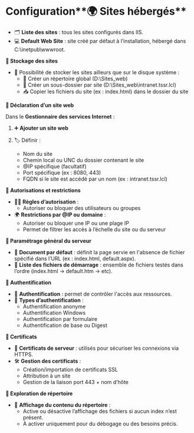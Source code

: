 # Configuration**🌍 Sites hébergés**

- 🗂️ **Liste des sites** : tous les sites configurés dans IIS.
- 💻 **Default Web Site** : site créé par défaut à l’installation, hébergé dans C:\inetpub\wwwroot.



**💾 Stockage des sites**

- 🔄 Possibilité de stocker les sites ailleurs que sur le disque système :
  - 📁 Créer un répertoire global (D:\Sites_web)
  - 📁 Créer un sous-dossier par site (D:\Sites_web\intranet.tssr.lcl)
  - 📥 Copier les fichiers du site (ex : index.html) dans le dossier du site



**📝 Déclaration d’un site web**

Dans le **Gestionnaire des services Internet** :

1.  ➕ **Ajouter un site web**
2.  🏷️ Définir :

    - Nom du site
    - Chemin local ou UNC du dossier contenant le site
    - @IP spécifique (facultatif)
    - Port spécifique (ex : 8080, 443)
    - FQDN si le site est accédé par un nom (ex : intranet.tssr.lcl)



**🚫 Autorisations et restrictions**

- 🧑‍💼 **Règles d’autorisation** :
  - Autoriser ou bloquer des utilisateurs ou groupes
- 🌍 **Restrictions par @IP ou domaine** :
  - Autoriser ou bloquer une IP ou une plage IP
  - Permet de filtrer les accès à l’échelle du site ou du serveur

**🧩 Paramétrage général du serveur**

- 📄 **Document par défaut** : définit la page servie en l'absence de fichier spécifié dans l’URL (ex : index.html, default.aspx).
- 📃 **Liste des fichiers de démarrage** : ensemble de fichiers testés dans l’ordre (index.html → default.htm → etc).



**🔐 Authentification**

- 👤 **Authentification** : permet de contrôler l'accès aux ressources.
- 🔄 **Types d’authentification** :
  - Authentification anonyme
  - Authentification Windows
  - Authentification par formulaire
  - Authentification de base ou Digest



**🔑 Certificats**

- 📜 **Certificats de serveur** : utilisés pour sécuriser les connexions via HTTPS.
- 🛠️ **Gestion des certificats** :
  - Création/importation de certificats SSL
  - Attribution à un site
  - Gestion de la liaison port 443 + nom d’hôte

**📂 Exploration de répertoire**

- 🧭 **Affichage du contenu du répertoire** :
  - Active ou désactive l’affichage des fichiers si aucun index n’est présent.
  - À activer uniquement pour du débogage ou des besoins précis.
